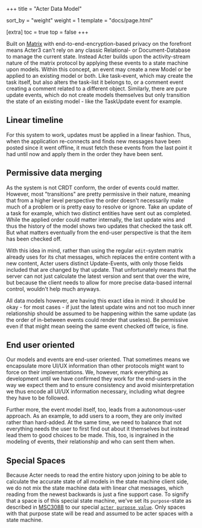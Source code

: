 +++
title = "Acter Data Model"

sort_by = "weight"
weight = 1
template = "docs/page.html"

[extra]
toc = true
top = false
+++

Built on [Matrix](https://matrix.org) with end-to-end-encryption-based privacy on the forefront means Acter3 can't rely on any classic Relational- or Document-Database to manage the current state. Instead Acter builds upon the activity-stream nature of the matrix protocol by applying these events to a state machine upon models. Within this concept, an event may create a new Model or be applied to an existing model or both. Like task-event, which may create the task itself, but also alters the task-list it belongs to, or a comment event creating a comment related to a different object. Similarly, there are pure update events, which do not create models themselves but only transition the state of an existing model - like the TaskUpdate event for example.

## Linear timeline

For this system to work, updates must be applied in a linear fashion. Thus, when the application re-connects and finds new messages have been posted since it went offline, it must fetch these events from the last point it had until now and apply them in the order they have been sent.

## Permissive data merging

As the system is not CRDT conform, the order of events could matter. However, most "transitions" are pretty permissive in their nature, meaning that from a higher level perspective the order doesn't necessarily make much of a problem or is pretty easy to resolve or ignore. Take an update of a task for example, which two distinct entities have sent out as completed. While the applied order could matter internally, the last update wins and thus the history of the model shows two
updates that checked the task off. But what matters eventually from the end-user perspective is that the item has been checked off.

With this idea in mind, rather than using the regular `edit`-system matrix already uses for its chat messages, which replaces the entire content with a new content, Acter users distinct Update-Events, with only those fields included that are changed by that update. That unfortunately means that the server can not just calculate the latest version and sent that over the wire, but because the client needs to allow for more precise data-based internal control, wouldn't help much anyways.

All data models however, are having this exact idea in mind: it should be okay - for most cases - if just the latest update wins and not too much inner relationship should be assumed to be happening within the same update (as the order of in-between events could render that useless). Be permissive even if that might mean seeing the same event checked off twice, is fine.

## End user oriented

Our models and events are end-user oriented. That sometimes means we encapsulate more UI/UX information than other protocols might want to force on their implementations. We, however, mark everything as development until we have confirmed they work for the end-users in the way we expect them and to ensure consistency and avoid misinterpretation we thus encode all UI/UX information necessary, including what degree they have to be followed.

Further more, the event model itself, too, leads from a autonomous-user approach. As an example, to add users to a room, they are only invited rather than hard-added. At the same time, we need to balance that not everything needs the user to first find out about it themselves but instead lead them to good choices to be made. This, too, is ingrained in the modeling of events, their relationship and who can sent them when.

## Special Spaces

Because Acter needs to read the entire history upon joining to be able to calculate the accurate state of all models in the state machine client side, we do not mix the state machine data with linear chat messages, which reading from the newest backwards is just a fine support case. To signify that a space is of this special state machine, we've set its `purpose`-state as described in [MSC3088][] to our special [`acter purpose value`](/api/main/rust/effektio_core/statics/static.PURPOSE_TEAM_VALUE.html). Only spaces with that purpose state will be read and assumed to be acter spaces with a state machine.

[msc3088]: https://github.com/matrix-org/matrix-spec-proposals/blob/travis/msc/mutable-subtypes/proposals/3088-room-subtyping.md
